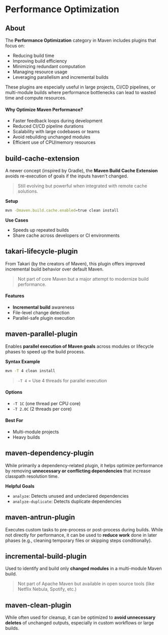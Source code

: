 # Performance Optimization

## **About**

The **Performance Optimization** category in Maven includes plugins that focus on:

* Reducing build time
* Improving build efficiency
* Minimizing redundant computation
* Managing resource usage
* Leveraging parallelism and incremental builds

These plugins are especially useful in large projects, CI/CD pipelines, or multi-module builds where performance bottlenecks can lead to wasted time and compute resources.

#### **Why Optimize Maven Performance?**

* Faster feedback loops during development
* Reduced CI/CD pipeline durations
* Scalability with large codebases or teams
* Avoid rebuilding unchanged modules
* Efficient use of CPU/memory resources

## **build-cache-extension**

A newer concept (inspired by Gradle), the **Maven Build Cache Extension** avoids re-execution of goals if the inputs haven't changed.

> Still evolving but powerful when integrated with remote cache solutions.

**Setup**

```bash
mvn -Dmaven.build.cache.enabled=true clean install
```

**Use Cases**

* Speeds up repeated builds
* Share cache across developers or CI environments

## **takari-lifecycle-plugin**

From Takari (by the creators of Maven), this plugin offers improved incremental build behavior over default Maven.

> Not part of core Maven but a major attempt to modernize build performance.

#### **Features**

* **Incremental build** awareness
* File-level change detection
* Parallel-safe plugin execution

## **maven-parallel-plugin**

Enables **parallel execution of Maven goals** across modules or lifecycle phases to speed up the build process.

**Syntax Example**

```bash
mvn -T 4 clean install
```

> `-T 4` = Use 4 threads for parallel execution

#### **Options**

* `-T 1C` (one thread per CPU core)
* `-T 2.0C` (2 threads per core)

#### **Best For**

* Multi-module projects
* Heavy builds

## **maven-dependency-plugin**

While primarily a dependency-related plugin, it helps optimize performance by removing **unnecessary or conflicting dependencies** that increase classpath resolution time.

**Helpful Goals**

* `analyze`: Detects unused and undeclared dependencies
* `analyze-duplicate`: Detects duplicate dependencies

## **maven-antrun-plugin**

Executes custom tasks to pre-process or post-process during builds. While not directly for performance, it can be used to **reduce work** done in later phases (e.g., cleaning temporary files or skipping steps conditionally).

## **incremental-build-plugin**

Used to identify and build only **changed modules** in a multi-module Maven build.

> Not part of Apache Maven but available in open source tools (like Netflix Nebula, Spotify, etc.)

## **maven-clean-plugin**

While often used for cleanup, it can be optimized to **avoid unnecessary deletes** of unchanged outputs, especially in custom workflows or large builds.




